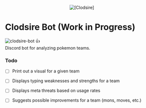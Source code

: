<p align="center">
    <img alt="[Clodsire]" src="https://editors.dexerto.com/wp-content/uploads/2022/11/13/clodsire-and-wooper-1024x576.jpg">
</p>

# Clodsire Bot (Work in Progress)

<img src="https://cdn.discordapp.com/attachments/912584888148975666/1047806076315254884/image.png" 
alt="clodsire-bot" border="0"> :thumbsup: <br>
Discord bot for analyzing pokemon teams.

### Todo

-   [ ] Print out a visual for a given team
-   [ ] Displays typing weaknesses and strengths for a team
-   [ ] Displays meta threats based on usage rates
-   [ ] Suggests possible improvements for a team (mons, moves, etc.)


